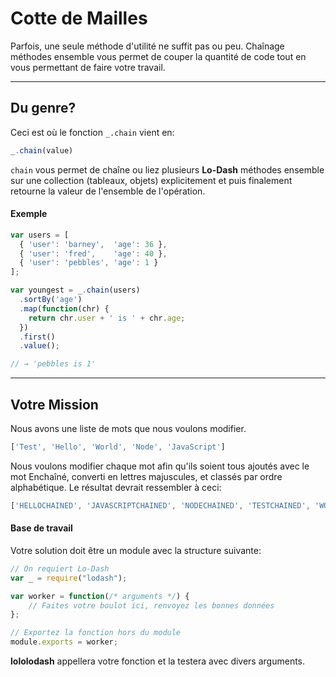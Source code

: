 # Cotte de Mailles #
Parfois, une seule méthode d'utilité ne suffit pas ou peu. Chaînage méthodes ensemble vous permet de couper la quantité de code tout en vous permettant de faire votre travail.
* * *
## Du genre? ##
Ceci est où le fonction `_.chain` vient en:
```js
_.chain(value)
```
`chain` vous permet de chaîne ou liez plusieurs **Lo-Dash** méthodes ensemble sur une collection (tableaux, objets) explicitement et puis finalement retourne la valeur de l'ensemble de l'opération.

#### Exemple ####
```js
var users = [
  { 'user': 'barney',  'age': 36 },
  { 'user': 'fred',    'age': 40 },
  { 'user': 'pebbles', 'age': 1 }
];

var youngest = _.chain(users)
  .sortBy('age')
  .map(function(chr) {
    return chr.user + ' is ' + chr.age;
  })
  .first()
  .value();

// → 'pebbles is 1'
```

* * *
## Votre Mission ##
Nous avons une liste de mots que nous voulons modifier.
```js
['Test', 'Hello', 'World', 'Node', 'JavaScript']
```
Nous voulons modifier chaque mot afin qu'ils soient tous ajoutés avec le mot Enchaîné, converti en lettres majuscules, et classés par ordre alphabétique. Le résultat devrait ressembler à ceci:  
```js
['HELLOCHAINED', 'JAVASCRIPTCHAINED', 'NODECHAINED', 'TESTCHAINED', 'WORLDCHAINED']
```

#### Base de travail ####
Votre solution doit être un module avec la structure suivante:
```js
// On requiert Lo-Dash
var _ = require("lodash");

var worker = function(/* arguments */) {
    // Faites votre boulot ici, renvoyez les bonnes données
};

// Exportez la fonction hors du module
module.exports = worker;
```
**lololodash** appellera votre fonction et la testera avec divers arguments.
